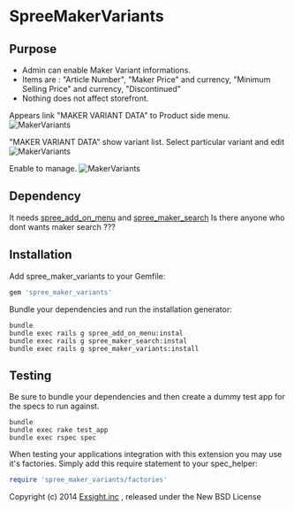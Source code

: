 SpreeMakerVariants
==================

Purpose
-------
* Admin can enable Maker Variant informations.
* Items are : "Article Number", "Maker Price" and currency, "Minimum Selling Price" and currency, "Discontinued"
* Nothing does not affect storefront.

Appears link "MAKER VARIANT DATA" to Product side menu.
![MakerVariants](https://raw.githubusercontent.com/wiki/digitalm/spree_maker_variants/images/makervariants1.jpg)

"MAKER VARIANT DATA" show variant list. Select particular variant and edit
![MakerVariants](https://raw.githubusercontent.com/wiki/digitalm/spree_maker_variants/images/makervariants2.jpg)

Enable to manage.
![MakerVariants](https://raw.githubusercontent.com/wiki/digitalm/spree_maker_variants/images/makervariants3.jpg)

Dependency
------------
It needs [spree_add_on_menu](https://github.com/digitalm/spree_add_on_menu) and [spree_maker_search](https://github.com/digitalm/spree_maker_search)
Is there anyone who dont wants maker search ???

Installation
------------

Add spree_maker_variants to your Gemfile:

```ruby
gem 'spree_maker_variants'
```

Bundle your dependencies and run the installation generator:

```shell
bundle
bundle exec rails g spree_add_on_menu:instal
bundle exec rails g spree_maker_search:instal
bundle exec rails g spree_maker_variants:install
```

Testing
-------

Be sure to bundle your dependencies and then create a dummy test app for the specs to run against.

```shell
bundle
bundle exec rake test_app
bundle exec rspec spec
```

When testing your applications integration with this extension you may use it's factories.
Simply add this require statement to your spec_helper:

```ruby
require 'spree_maker_variants/factories'
```

Copyright (c) 2014 [Exsight.inc](http://www.exsight.co.jp/) , released under the New BSD License